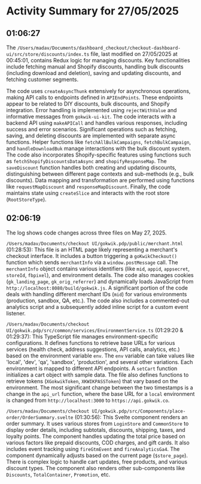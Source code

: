 # Activity Summary for 27/05/2025

## 01:06:27
The `/Users/madav/Documents/dashboard_checkout/checkout-dashboard-ui/src/store/discounts/index.ts` file, last modified on 27/05/2025 at 00:45:01, contains Redux logic for managing discounts.  Key functionalities include fetching manual and Shopify discounts, handling bulk discounts (including download and deletion), saving and updating discounts, and fetching customer segments.

The code uses `createAsyncThunk` extensively for asynchronous operations, making API calls to endpoints defined in `APIEndPoints`.  These endpoints appear to be related to DIY discounts, bulk discounts, and Shopify integration.  Error handling is implemented using `rejectWithValue` and informative messages from `gokwik-ui-kit`.  The code interacts with a backend API using `makeAPICall` and handles various responses, including success and error scenarios.  Significant operations such as fetching, saving, and deleting discounts are implemented with separate async functions.  Helper functions like `fetchAllBulkCampaigns`, `fetchBulkCampaign`, and `handleDownloadBuk` manage interactions with the bulk discount system.  The code also incorporates Shopify-specific features using functions such as `fetchShopifyDiscountsDataAsync` and `shopifyResponseMap`.  The `saveDiscount` function handles both creating and updating discounts, distinguishing between different page contexts and sub-methods (e.g., bulk discounts).  Data mapping and transformation are performed using functions like `requestMapDiscount` and `responseMapDiscount`.  Finally, the code maintains state using `createSlice` and interacts with the root store (`RootStoreType`).


## 02:06:19
The log shows code changes across three files on May 27, 2025.

`/Users/madav/Documents/checkout UI/gokwik.pdp/public/merchant.html` (01:28:53): This file is an HTML page likely representing a merchant's checkout interface.  It includes a button triggering a `goKwikCheckout()` function which sends `merchantInfo` via a `window.postMessage` call.  The `merchantInfo` object contains various identifiers (like `mid`, `appid`, `appsecret`, `storeId`, `fbpixel`), and environment details.  The code also manages cookies (`gk_landing_page`, `gk_orig_referrer`) and dynamically loads JavaScript from `http://localhost:8080/build/gokwik.js`.  A significant portion of the code deals with handling different merchant IDs (`mid`) for various environments (production, sandbox, QA, etc.).  The code also includes a commented-out analytics script and a subsequently added inline script for a custom event listener.

`/Users/madav/Documents/checkout UI/gokwik.pdp/src/common/services/EnvironmentService.ts` (01:29:20 & 01:29:37): This TypeScript file manages environment-specific configurations.  It defines functions to retrieve base URLs for various services (health check, address suggestions, API calls, analytics, etc.) based on the environment variable `env`.  The `env` variable can take values like 'local', 'dev', 'qa', 'sandbox', 'production', and several other variations.  Each environment is mapped to different API endpoints.  A `setCart` function initializes a cart object with sample data.  The file also defines functions to retrieve tokens (`XGokwikToken`, `XKWIKPASSToken`) that vary based on the environment.  The most significant change between the two timestamps is a change in the `api_url` function, where the base URL for a `local` environment is changed from `http://localhost:3000` to `https://api.gokwik.co`.

`/Users/madav/Documents/checkout UI/gokwik.pdp/src/Components/place-order/OrderSummary.svelte` (01:30:56): This Svelte component renders an order summary. It uses various stores from `LoginStore` and `CommonStore` to display order details, including subtotals, discounts, shipping, taxes, and loyalty points. The component handles updating the total price based on various factors like prepaid discounts, COD charges, and gift cards. It also includes event tracking using `fireGtmEvent` and `fireAnalyticsGa4`.  The component dynamically adjusts based on the current page (`$store_page`).  There is complex logic to handle cart updates, free products, and various discount types.  The component also renders other sub-components like `Discounts`, `TotalContainer`, `Promotion`, etc.
